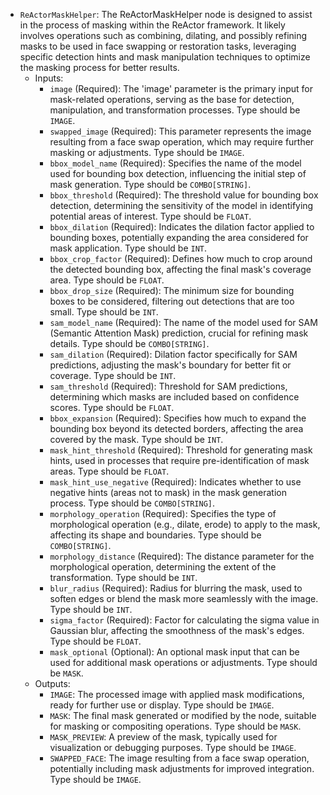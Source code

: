 - `ReActorMaskHelper`: The ReActorMaskHelper node is designed to assist in the process of masking within the ReActor framework. It likely involves operations such as combining, dilating, and possibly refining masks to be used in face swapping or restoration tasks, leveraging specific detection hints and mask manipulation techniques to optimize the masking process for better results.
    - Inputs:
        - `image` (Required): The 'image' parameter is the primary input for mask-related operations, serving as the base for detection, manipulation, and transformation processes. Type should be `IMAGE`.
        - `swapped_image` (Required): This parameter represents the image resulting from a face swap operation, which may require further masking or adjustments. Type should be `IMAGE`.
        - `bbox_model_name` (Required): Specifies the name of the model used for bounding box detection, influencing the initial step of mask generation. Type should be `COMBO[STRING]`.
        - `bbox_threshold` (Required): The threshold value for bounding box detection, determining the sensitivity of the model in identifying potential areas of interest. Type should be `FLOAT`.
        - `bbox_dilation` (Required): Indicates the dilation factor applied to bounding boxes, potentially expanding the area considered for mask application. Type should be `INT`.
        - `bbox_crop_factor` (Required): Defines how much to crop around the detected bounding box, affecting the final mask's coverage area. Type should be `FLOAT`.
        - `bbox_drop_size` (Required): The minimum size for bounding boxes to be considered, filtering out detections that are too small. Type should be `INT`.
        - `sam_model_name` (Required): The name of the model used for SAM (Semantic Attention Mask) prediction, crucial for refining mask details. Type should be `COMBO[STRING]`.
        - `sam_dilation` (Required): Dilation factor specifically for SAM predictions, adjusting the mask's boundary for better fit or coverage. Type should be `INT`.
        - `sam_threshold` (Required): Threshold for SAM predictions, determining which masks are included based on confidence scores. Type should be `FLOAT`.
        - `bbox_expansion` (Required): Specifies how much to expand the bounding box beyond its detected borders, affecting the area covered by the mask. Type should be `INT`.
        - `mask_hint_threshold` (Required): Threshold for generating mask hints, used in processes that require pre-identification of mask areas. Type should be `FLOAT`.
        - `mask_hint_use_negative` (Required): Indicates whether to use negative hints (areas not to mask) in the mask generation process. Type should be `COMBO[STRING]`.
        - `morphology_operation` (Required): Specifies the type of morphological operation (e.g., dilate, erode) to apply to the mask, affecting its shape and boundaries. Type should be `COMBO[STRING]`.
        - `morphology_distance` (Required): The distance parameter for the morphological operation, determining the extent of the transformation. Type should be `INT`.
        - `blur_radius` (Required): Radius for blurring the mask, used to soften edges or blend the mask more seamlessly with the image. Type should be `INT`.
        - `sigma_factor` (Required): Factor for calculating the sigma value in Gaussian blur, affecting the smoothness of the mask's edges. Type should be `FLOAT`.
        - `mask_optional` (Optional): An optional mask input that can be used for additional mask operations or adjustments. Type should be `MASK`.
    - Outputs:
        - `IMAGE`: The processed image with applied mask modifications, ready for further use or display. Type should be `IMAGE`.
        - `MASK`: The final mask generated or modified by the node, suitable for masking or compositing operations. Type should be `MASK`.
        - `MASK_PREVIEW`: A preview of the mask, typically used for visualization or debugging purposes. Type should be `IMAGE`.
        - `SWAPPED_FACE`: The image resulting from a face swap operation, potentially including mask adjustments for improved integration. Type should be `IMAGE`.
